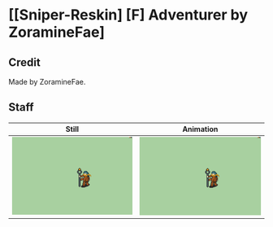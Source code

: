 # [\[Sniper-Reskin\] \[F\] Adventurer by ZoramineFae]

## Credit

Made by ZoramineFae.

## Staff

| Still | Animation |
| :---: | :-------: |
| ![Staff still](./Staff_000.png) | ![Staff animation](./Staff.gif) |
